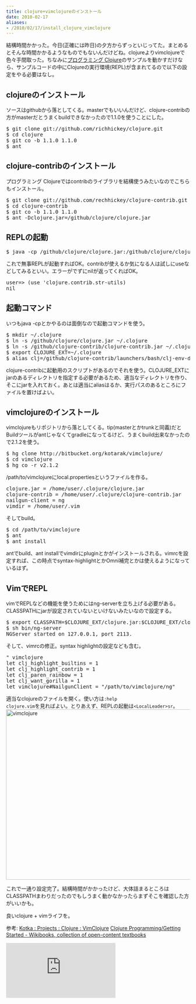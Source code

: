 ```yaml
---
title: clojure+vimclojureのインストール
date: 2010-02-17
aliases:
- /2010/02/17/install_clojure_vimclojure
---
```

結構時間かかった。今日(正確には昨日)の夕方からずっといじってた。まとめるとそんな時間かかるようなものでもないんだけどね。clojureよりvimclojureで色々手間取った。ちなみに<a href='http://www.amazon.co.jp/gp/product/4274067890?linkCode=shr&camp=1207&creative=8411&tag=ukstudio0c-22' target='_blank'>プログラミング Clojure</a>のサンプルを動かすだけなら、サンプルコードの中にClojureの実行環境(REPL)が含まれてるので以下の設定をやる必要はなし。

<h2>clojureのインストール</h2>
ソースはgithubから落としてくる。masterでもいいんだけど、clojure-contribの方がmasterだとうまくbuildできなかったので1.1.0を使うことにした。

<pre>
$ git clone git://github.com/richhickey/clojure.git
$ cd clojure
$ git co -b 1.1.0 1.1.0
$ ant
</pre>

<h2>clojure-contribのインストール</h2>
プログラミング Clojureではcontribのライブラリを結構使うみたいなのでこちらもインストール。

<pre>
$ git clone git://github.com/rechhickey/clojure-contrib.git
$ cd clojure-contrib
$ git co -b 1.1.0 1.1.0
$ ant -Dclojure.jar=/github/clojure/clojure.jar
</pre>

<h2>REPLの起動</h2>
<pre>
$ java -cp /github/clojure/clojure.jar:/github/clojure/clojure-contrib.jar clojure.main
</pre>

これで無事REPLが起動すればOK。contribが使えるか気になる人は試しにuseなどしてみるといい。エラーがでずにnilが返ってくればOK。

<pre>
user=> (use 'clojure.contrib.str-utils)
nil
</pre>

<h2>起動コマンド</h2>
いつもjava -cpとかやるのは面倒なので起動コマンドを使う。

<pre>
$ mkdir ~/.clojure
$ ln -s /github/clojure/clojure.jar ~/.clojure
$ ln -s /github/clojure-contrib/clojure-contrib.jar ~/.clojure
$ export CLOJURE_EXT=~/.clojure
$ alias clj=/github/clojure-contrib/launchers/bash/clj-env-dir
</pre>

clojure-contribに起動用のスクリプトがあるのでそれを使う。CLOJURE_EXTにjarのあるディレクトリを指定する必要があるため、適当なディレクトリを作り、そこにjarを入れておく。あとは適当にaliasはるか、実行パスのあるところにファイルを置けばよい。

<h2>vimclojureのインストール</h2>
vimclojureもリポジトリから落としてくる。tip(masterとかtrunkと同義)だとBuildツールがantじゃなくてgradleになってるけど、うまくbuild出来なかったので2.1.2を使う。

<pre>
$ hg clone http://bitbucket.org/kotarak/vimclojure/
$ cd vimclojure
$ hg co -r v2.1.2
</pre>

/path/to/vimclojureにlocal.propertiesというファイルを作る。

<pre>
clojure.jar = /home/user/.clojure/clojure.jar
clojure-contrib = /home/user/.clojure/clojure-contrib.jar
nailgun-client = ng
vimdir = /home/user/.vim
</pre>

そしてbuild。

<pre>
$ cd /path/to/vimclojure
$ ant
$ ant install
</pre>

antでbuild、ant installでvimdirにpluginとかがインストールされる。vimrcを設定すれば、この時点でsyntax-highlightとかOmni補完とかは使えるようになっているはず。

<h2>VimでREPL</h2>
vimでREPLなどの機能を使うためにはng-serverを立ち上げる必要がある。CLASSPATHにjarが設定されていないといけないみたいなので設定する。

<pre>
$ export CLASSPATH=$CLOJURE_EXT/clojure.jar:$CLOJURE_EXT/clojure-contrib.jar:/path/to/vimclojure.jar
$ sh bin/ng-server
NGServer started on 127.0.0.1, port 2113.
</pre>

そして、vimrcの修正。syntax highlightの設定なども含む。

<pre>
" vimclojure
let clj_highlight_builtins = 1
let clj_highlight_contrib = 1
let clj_paren_rainbow = 1
let clj_want_gorilla = 1
let vimclojure#NailgunClient = "/path/to/vimclojure/ng"
</pre>

適当なclojureのファイルを開く。使い方は<code>:help clojure.vim</code>を見ればよい。とりあえず、REPLの起動は<code>&lt;LocalLeader&gt;sr</code>。
<img src="http://173.230.148.68/wp-content/uploads/2010/02/vimclojure.jpg" alt="vimclojure" title="vimclojure" width="618" height="465" class="alignnone size-full wp-image-561" />

これで一通り設定完了。結構時間がかかったけど、大体詰まるところはCLASSPATHまわりだったのでもしうまく動かなかったらまずそこを確認した方がいいかも。

良いclojure + vimライフを。

参考:
<a href='http://kotka.de/projects/clojure/vimclojure.html'>Kotka : Projects : Clojure : VimClojure</a>
<a href='http://en.wikibooks.org/wiki/Clojure_Programming/Getting_Started'>Clojure Programming/Getting Started - Wikibooks, collection of open-content textbooks</a>

<iframe src="http://rcm-jp.amazon.co.jp/e/cm?lt1=_blank&bc1=000000&IS2=1&bg1=FFFFFF&fc1=000000&lc1=0000FF&t=ukstudio0c-22&o=9&p=8&l=as1&m=amazon&f=ifr&md=1X69VDGQCMF7Z30FM082&asins=4274067890" scrolling="no" marginwidth="0" marginheight="0" frameborder="0"></iframe>
